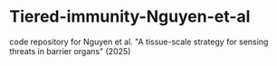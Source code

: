 # Tiered-immunity-Nguyen-et-al
code repository for Nguyen et al. "A tissue-scale strategy for sensing threats in barrier organs" (2025)
